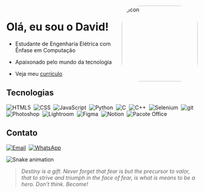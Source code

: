 <img align="right" alt="icon" height="200" style="border-radius:50px;" src="https://cdn.discordapp.com/attachments/916459649203572790/916485336257941545/ezgif.com-gif-maker.gif">

# Olá, eu sou o David!

- Estudante de Engenharia Elétrica com Ênfase em Computação

- Apaixonado pelo mundo da tecnologia

- Veja meu [currículo](https://drive.google.com/file/d/15pdB3Sb8nFm6pRBOlxgl0_6PJ3Q_8C0w/view?usp=sharing)

## Tecnologias

![HTML5](https://img.shields.io/badge/HTML5-E34F26?style=for-the-badge&logo=html5&logoColor=white)&nbsp;
![CSS](https://img.shields.io/badge/CSS3-1572B6?style=for-the-badge&logo=css3&logoColor=white)&nbsp;
![JavaScript](https://img.shields.io/badge/JavaScript-323330?style=for-the-badge&logo=javascript&logoColor=F7DF1E)&nbsp;
![Python](https://img.shields.io/badge/Python-3776AB?style=for-the-badge&logo=python&logoColor=white)&nbsp;
![C](https://img.shields.io/badge/C-00599C?style=for-the-badge&logo=c&logoColor=white)&nbsp;
![C++](https://img.shields.io/badge/C%2B%2B-00599C?style=for-the-badge&logo=c%2B%2B&logoColor=white)&nbsp;
![Selenium](https://img.shields.io/badge/Selenium-43B02A?style=for-the-badge&logo=Selenium&logoColor=white)&nbsp;
![git](https://img.shields.io/badge/Git-F05032?style=for-the-badge&logo=git&logoColor=white)&nbsp;<br>
![Photoshop](https://img.shields.io/badge/Adobe-Photoshop-31A8FF?style=for-the-badge&logo=Adobe-Photoshop&labelColor=0a446b&logoWidth=15)&nbsp;
![Lightroom](https://img.shields.io/badge/Adobe%20Lightroom-31A8FF?style=for-the-badge&logo=Adobe%20Lightroom&logoColor=white)&nbsp;
![Figma](https://img.shields.io/badge/Figma-F24E1E?style=for-the-badge&logo=figma&logoColor=white)&nbsp;
![Notion](https://img.shields.io/badge/Notion-000000?style=for-the-badge&logo=notion&logoColor=white)&nbsp;
![Pacote Office](https://img.shields.io/badge/Microsoft_Office-D83B01?style=for-the-badge&logo=microsoft-office&logoColor=white)&nbsp;
  
## Contato

[![Email](https://img.shields.io/badge/Gmail-D14836?style=for-the-badge&logo=gmail&logoColor=white)](mailto:david_h11@usp.br)&nbsp;
[![WhatsApp](https://img.shields.io/badge/WhatsApp-25D366?style=for-the-badge&logo=whatsapp&logoColor=white)](https://api.whatsapp.com/send?phone=5535991852178&text=Ol%C3%A1%2C%20vim%20pelo%20GitHub)&nbsp;

![Snake animation](https://github.com/im-davidh11/im-davidh11/blob/output/github-contribution-grid-snake.svg)

>*Destiny is a gift. Never forget that fear is but the precursor to valor, that to strive and triumph in the face of fear, is what is means to be a hero. Don’t think. Become!*
